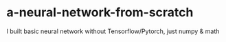 # a-neural-network-from-scratch
I built basic neural network without Tensorflow/Pytorch, just numpy &amp; math
